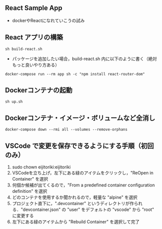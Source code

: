 ## React Sample App
- dockerやReactになれていこうの試み

## React アプリの構築
```
sh build-react.sh
```
- パッケージを追加したい場合，build-react.sh 内に以下のように書く（絶対もっと良いやり方ある）
```
docker-compose run --rm app sh -c "npm install react-router-dom"
```

## Dockerコンテナの起動
```
sh up.sh
```

## Dockerコンテナ・イメージ・ボリュームなど全消し
```
docker-compose down --rmi all --volumes --remove-orphans
```

## VSCode で変更を保存できるようにする手順（初回のみ）
1. sudo chown eijitoriki:eijitoriki <folder name>
2. VSCodeを立ち上げ，左下にある緑のアイテムをクリックし，"ReOpen in Container" を選択
3. 何個か候補が出てくるので，"From a predefined container configuration definition" を選択
4. どのコンテナを使用するか聞かれるので，軽量な "alpine" を選択
5. プロジェクト直下に，".devcontainer" というディレクトリが作られる．"devcontainer.json" の "user" をデフォルトの "vscode" から "root" に変更する
6. 左下にある緑のアイテムから "Rebuild Container" を選択して完了
